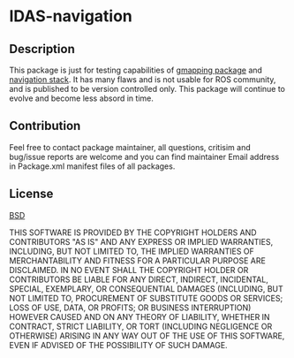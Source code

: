 # IDAS-navigation
## Description
This package is just for testing capabilities of [gmapping package](http://wiki.ros.org/slam_gmapping) and [navigation stack](http://wiki.ros.org/navigation). It has many flaws and is not usable for ROS community, and is published to be version controlled only. This package will continue to evolve and become less absord in time.
## Contribution
Feel free to contact package maintainer, all questions, critisim and bug/issue reports are welcome and you can find maintainer Email address in Package.xml manifest files of all packages.

## License
[BSD](https://opensource.org/licenses/BSD-3-Clause)

THIS SOFTWARE IS PROVIDED BY THE COPYRIGHT HOLDERS AND CONTRIBUTORS "AS IS" AND ANY EXPRESS OR IMPLIED WARRANTIES, INCLUDING, BUT NOT LIMITED TO, THE IMPLIED WARRANTIES OF MERCHANTABILITY AND FITNESS FOR A PARTICULAR PURPOSE ARE DISCLAIMED. IN NO EVENT SHALL THE COPYRIGHT HOLDER OR CONTRIBUTORS BE LIABLE FOR ANY DIRECT, INDIRECT, INCIDENTAL, SPECIAL, EXEMPLARY, OR CONSEQUENTIAL DAMAGES (INCLUDING, BUT NOT LIMITED TO, PROCUREMENT OF SUBSTITUTE GOODS OR SERVICES; LOSS OF USE, DATA, OR PROFITS; OR BUSINESS INTERRUPTION) HOWEVER CAUSED AND ON ANY THEORY OF LIABILITY, WHETHER IN CONTRACT, STRICT LIABILITY, OR TORT (INCLUDING NEGLIGENCE OR OTHERWISE) ARISING IN ANY WAY OUT OF THE USE OF THIS SOFTWARE, EVEN IF ADVISED OF THE POSSIBILITY OF SUCH DAMAGE.
